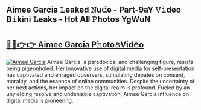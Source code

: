 ## Aimee Garcia 𝙻eaked 𝙽u𝚍e - Part-9aY 𝚅𝚒deo B𝚒kini 𝙻eaks - Hot All 𝙿hotos YgWuN

# <h2><a href="http://ld0hlbv.urlbe.top/?page=Aimee+Garcia">🔗🔗👉👉 Aimee Garcia P𝚑oto𝚜Vid𝚎o</a></h2>

[![Aimee Garcia](https://i.imgur.com/eBuTRDB.gif)](http://ld0hlbv.urlbe.top/?page=Aimee+Garcia)
Aimee Garcia, a paradoxical and challenging figure, resists being pigeonholed. Her innovative use of digital media for self-presentation has captivated and enraged observers, stimulating debates on consent, morality, and the essence of online communities. Despite the uncertainty of her next actions, her impact on the digital realm is profound. Fueled by an unyielding resolve and undeniable captivation, Aimee Garcia influence on digital media is pioneering.
